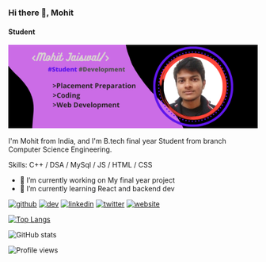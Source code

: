 ### Hi there 👋, Mohit
#### Student 
![Student ](https://github.com/mohit421/mohitjais/blob/main/Mohit_banner.png?raw=true)

I'm Mohit from India, and I'm B.tech final year Student from branch Computer Science Engineering.

Skills: C++ / DSA / MySql / JS / HTML / CSS

- 🔭 I’m currently working on My final year project 
- 🌱 I’m currently learning React and backend dev 


[<img src='https://cdn.jsdelivr.net/npm/simple-icons@3.0.1/icons/github.svg' alt='github' height='40'>](https://github.com/mohit421)  [<img src='https://cdn.jsdelivr.net/npm/simple-icons@3.0.1/icons/dev-dot-to.svg' alt='dev' height='40'>](https://dev.to/mohit421)  [<img src='https://cdn.jsdelivr.net/npm/simple-icons@3.0.1/icons/linkedin.svg' alt='linkedin' height='40'>](https://www.linkedin.com/in/mohit-jaiswal-a74725175/)  [<img src='https://cdn.jsdelivr.net/npm/simple-icons@3.0.1/icons/twitter.svg' alt='twitter' height='40'>](https://twitter.com/mohitjais312)  [<img src='https://cdn.jsdelivr.net/npm/simple-icons@3.0.1/icons/icloud.svg' alt='website' height='40'>](https://mohit421.github.io/web_dev_coursera/module_2_assignment/module_5_assignment/index.html)  

[![Top Langs](https://github-readme-stats.vercel.app/api/top-langs/?username=mohit421)](https://github.com/anuraghazra/github-readme-stats)

![GitHub stats](https://github-readme-stats.vercel.app/api?username=mohit421&show_icons=true)  

![Profile views](https://gpvc.arturio.dev/mohit421)  
